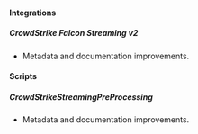 
#### Integrations

##### CrowdStrike Falcon Streaming v2

- Metadata and documentation improvements.

#### Scripts

##### CrowdStrikeStreamingPreProcessing

- Metadata and documentation improvements.
